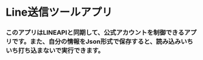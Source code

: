 # Line送信ツールアプリ
### このアプリはLINEAPIと同期して、公式アカウントを制御できるアプリです。また、自分の情報をJson形式で保存すると、読み込みいちいち打ち込まないで実行できます。
